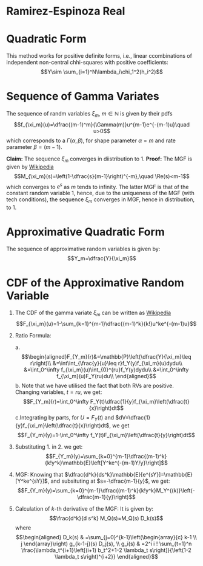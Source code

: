 # Ramirez-Espinoza Real

# Quadratic Form
This method works for positive definite forms, i.e., linear ccombinations of independent non-central chhi-squares with positive coefficients: $$Y\sim \sum_{i=1}^N\lambda_i\chi_1^2(h_i^2)$$

# Sequence of Gamma Variates
The sequence of randm variables $\xi_m$, $m \in \mathbb{N}$ is given by their pdfs $$f_{\xi_m}(u)=\dfrac{(m-1)^m}{\Gamma(m)}u^{m-1}e^{-(m-1)u}\quad u>0$$ which corresponds to a $\Gamma(\alpha,\beta)$, for shape parameter $\alpha=m$ and rate parameter $\beta=(m-1)$. 

**Claim:** The sequence $\xi_m$ converges in diistribution to $1$. 
**Proof:** The MGF is given by [Wikipedia](https://en.wikipedia.org/wiki/Gamma_distribution) $$M_{\xi_m}(s)=\left(1-\dfrac{s}{m-1}\right)^{-m},\quad \Re(s)<m-1$$ which converges to $e^s$ as $m$ tends to infinity. The latter MGF is that of the constant random variable $1$, hence, due to the uniqueness of the MGF (with tech conditions), the sequence $\xi_m$ converges in MGF, hence in distribution, to $1$. 

# Approximative Quadratic Form

The sequence of approximative random variables is given by: 
$$Y_m=\dfrac{Y}{\xi_m}$$

# CDF of the Approximative Random Variable

1. The CDF of the gamma variate $\xi_m$ can be written as [Wikipedia](https://en.wikipedia.org/wiki/Gamma_distribution) $$F_{\xi_m}(u)=1-\sum_{k=1}^{m-1}\dfrac{(m-1)^k}{k!}u^ke^{-(m-1)u}$$

2. Ratio Formula: 

    a. $$\begin{aligned}F_{Y_m}(r)&=\mathbb{P}\left(\dfrac{Y}{\xi_m}\leq r\right)\\
&=\int\int_{\frac{y}{u}\leq r}f_Y(y)f_{\xi_m}(u)dydu\\
&=\int_0^\infty f_{\xi_m}(u)\int_{0}^{ru}f_Y(y)dydu\\
&=\int_0^\infty f_{\xi_m}(u)F_Y(ru)du\\
\end{aligned}$$
    b. Note that we have utilised the fact that both RVs are positive. Changing variables, $t=ru$, we get: $$F_{Y_m}(r)=\int_0^\infty F_Y(t)\dfrac{1}{y}f_{\xi_m}\left(\dfrac{t}{x}\right)dt$$
    c.Integrating by parts, for $U=F_Y(t)$ and $dV=\dfrac{1}{y}f_{\xi_m}\left(\dfrac{t}{x}\right)dt$, we get $$F_{Y_m}(y)=1-\int_0^\infty f_Y(t)F_{\xi_m}\left(\dfrac{t}{y}\right)dt$$

3. Substituting 1. in 2. we get: $$F_{Y_m}(y)=\sum_{k=0}^{m-1}\dfrac{(m-1)^k}{k!y^k}\mathbb{E}\left[Y^ke^{-(m-1)Y/y}\right]$$

4. MGF: Knowing that $\dfrac{d^k}{ds^k}\mathbb{E}[e^{sY}]=\mathbb{E}[Y^ke^{sY}]$, and subsituting at $s=-\dfrac{m-1}{y}$, we get: $$F_{Y_m}(y)=\sum_{k=0}^{m-1}\dfrac{(m-1)^k}{k!y^k}M_Y^{(k)}\left(-\dfrac{m-1}{y}\right)$$

5. Calculation of $k$-th derivative of the MGF: 
It is given by: $$\frac{d^k}{d s^k} M_Q(s)=M_Q(s) D_k(s)$$
where $$\begin{aligned}
D_k(s) & =\sum_{j=0}^{k-1}\left(\begin{array}{c}
k-1 \\
j
\end{array}\right) g_{k-1-j}(s) D_j(s), \\
g_i(s) & =2^i i ! \sum_{t=1}^n \frac{\lambda_t^{i+1}\left[(i+1) b_t^2+1-2 \lambda_t s\right]}{\left(1-2 \lambda_t s\right)^{i+2}}
\end{aligned}$$ 